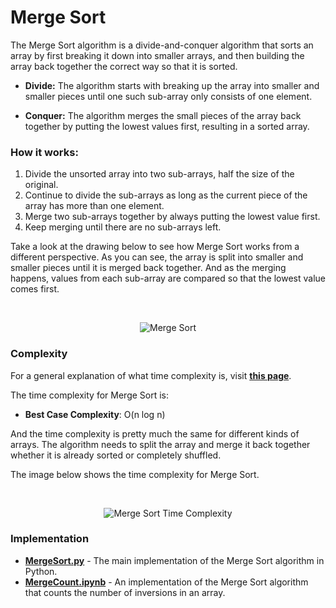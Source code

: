 # Merge Sort

The Merge Sort algorithm is a divide-and-conquer algorithm that sorts an array by first breaking it down into smaller 
arrays, and then building the array back together the correct way so that it is sorted.

* **Divide:** The algorithm starts with breaking up the array into smaller and smaller pieces until one such sub-array only consists of one element.

* **Conquer:** The algorithm merges the small pieces of the array back together by putting the lowest values first, resulting in a sorted array.

### How it works:

1. Divide the unsorted array into two sub-arrays, half the size of the original.
2. Continue to divide the sub-arrays as long as the current piece of the array has more than one element.
3. Merge two sub-arrays together by always putting the lowest value first.
4. Keep merging until there are no sub-arrays left.

Take a look at the drawing below to see how Merge Sort works from a different perspective. As you can see, the array is 
split into smaller and smaller pieces until it is merged back together. And as the merging happens, values from each 
sub-array are compared so that the lowest value comes first.

<br>
<p align="center">
  <img src="https://www.w3schools.com/dsa/img_mergesort_long.png" alt="Merge Sort">
</p>

### Complexity

For a general explanation of what time complexity is, visit **[this page](https://www.w3schools.com/dsa/dsa_timecomplexity_theory.php)**.

The time complexity for Merge Sort is:

* **Best Case Complexity**: O(n log n)

And the time complexity is pretty much the same for different kinds of arrays. 
The algorithm needs to split the array and merge it back together whether it is already sorted or completely shuffled.

The image below shows the time complexity for Merge Sort.

<br>
<p align="center">
  <img src="https://www.w3schools.com/dsa/img_runtime_mergesort.png" alt="Merge Sort Time Complexity">
</p>

### Implementation

- **[MergeSort.py](MergeSort.ipynb)** - The main implementation of the Merge Sort algorithm in Python.
- **[MergeCount.ipynb](MergeCount.ipynb)** - An implementation of the Merge Sort algorithm that counts the number of inversions in an array.


